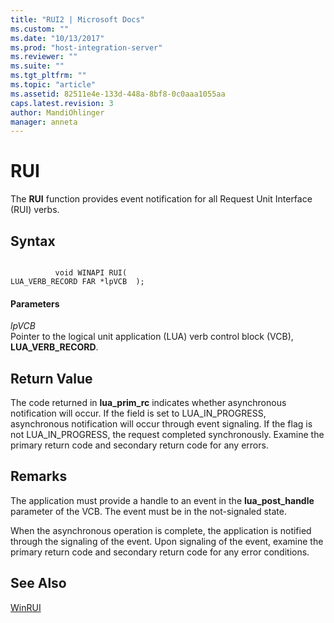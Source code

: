 ```yaml
---
title: "RUI2 | Microsoft Docs"
ms.custom: ""
ms.date: "10/13/2017"
ms.prod: "host-integration-server"
ms.reviewer: ""
ms.suite: ""
ms.tgt_pltfrm: ""
ms.topic: "article"
ms.assetid: 82511e4e-133d-448a-8bf8-0c0aaa1055aa
caps.latest.revision: 3
author: MandiOhlinger
manager: anneta
---
```

# RUI
The **RUI** function provides event notification for all Request Unit Interface (RUI) verbs.  
  
## Syntax  
  
```  
  
          void WINAPI RUI(   
LUA_VERB_RECORD FAR *lpVCB  );  
```  
  
#### Parameters  
 *lpVCB*  
 Pointer to the logical unit application (LUA) verb control block (VCB), **LUA_VERB_RECORD**.  
  
## Return Value  
 The code returned in **lua_prim_rc** indicates whether asynchronous notification will occur. If the field is set to LUA_IN_PROGRESS, asynchronous notification will occur through event signaling. If the flag is not LUA_IN_PROGRESS, the request completed synchronously. Examine the primary return code and secondary return code for any errors.  
  
## Remarks  
 The application must provide a handle to an event in the **lua_post_handle** parameter of the VCB. The event must be in the not-signaled state.  
  
 When the asynchronous operation is complete, the application is notified through the signaling of the event. Upon signaling of the event, examine the primary return code and secondary return code for any error conditions.  
  
## See Also  
 [WinRUI](../core/winrui.md)